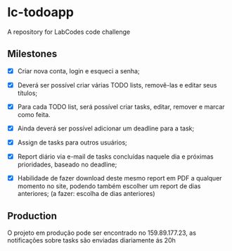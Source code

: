 # lc-todoapp
A repository for LabCodes code challenge


## Milestones
- [x] Criar nova conta, login e esqueci a senha;
- [x] Deverá ser possível criar várias TODO lists, removê-las e editar seus títulos;
- [x] Para cada TODO list, será possível criar tasks, editar, remover e marcar como feita. 
- [x] Ainda deverá ser possível adicionar um deadline para a task;
- [x] Assign de tasks para outros usuários;
- [x] Report diário via e-mail de tasks concluídas naquele dia e próximas prioridades, baseado no deadline;
- [x] Habilidade de fazer download deste mesmo report em PDF a qualquer momento no site, podendo também escolher um report de dias anteriores;  (a fazer: escolha de dias anteriores)


## Production
O projeto em produção pode ser encontrado no 159.89.177.23, as notificações sobre tasks são enviadas diariamente ás 20h
